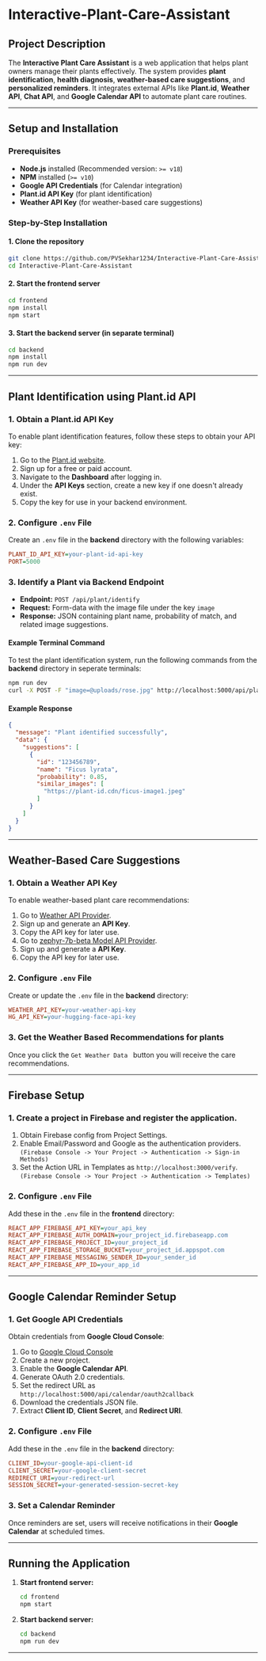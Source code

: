 # Interactive-Plant-Care-Assistant

## Project Description

The **Interactive Plant Care Assistant** is a web application that helps plant owners manage their plants effectively. The system provides **plant identification**, **health diagnosis**, **weather-based care suggestions**, and **personalized reminders**. It integrates external APIs like **Plant.id**, **Weather API**, **Chat API**, and **Google Calendar API** to automate plant care routines.

---

## Setup and Installation

### Prerequisites

- **Node.js** installed (Recommended version: `>= v18`)
- **NPM** installed (`>= v10`)
- **Google API Credentials** (for Calendar integration)
- **Plant.id API Key** (for plant identification)
- **Weather API Key** (for weather-based care suggestions)

### Step-by-Step Installation

#### 1. Clone the repository

```bash
git clone https://github.com/PVSekhar1234/Interactive-Plant-Care-Assistant.git
cd Interactive-Plant-Care-Assistant
```

#### 2. Start the frontend server

```bash
cd frontend
npm install
npm start
```

#### 3. Start the backend server (in separate terminal)

```bash
cd backend
npm install
npm run dev
```

---

## Plant Identification using Plant.id API

### 1. Obtain a Plant.id API Key

To enable plant identification features, follow these steps to obtain your API key:

1. Go to the [Plant.id website](https://web.plant.id/plant-identification-api/).
2. Sign up for a free or paid account.
3. Navigate to the **Dashboard** after logging in.
4. Under the **API Keys** section, create a new key if one doesn't already exist.
5. Copy the key for use in your backend environment.

### 2. Configure `.env` File

Create an `.env` file in the **backend** directory with the following variables:

```ini
PLANT_ID_API_KEY=your-plant-id-api-key
PORT=5000
```

### 3. Identify a Plant via Backend Endpoint

- **Endpoint:** `POST /api/plant/identify`
- **Request:** Form-data with the image file under the key `image`
- **Response:** JSON containing plant name, probability of match, and related image suggestions.

#### Example Terminal Command

To test the plant identification system, run the following commands from the **backend** directory in seperate terminals:

```bash
npm run dev
curl -X POST -F "image=@uploads/rose.jpg" http://localhost:5000/api/plant/identify
```

#### Example Response

```json
{
  "message": "Plant identified successfully",
  "data": {
    "suggestions": [
      {
        "id": "123456789",
        "name": "Ficus lyrata",
        "probability": 0.85,
        "similar_images": [
          "https://plant-id.cdn/ficus-image1.jpeg"
        ]
      }
    ]
  }
}
```

---

## Weather-Based Care Suggestions

### 1. Obtain a Weather API Key

To enable weather-based plant care recommendations:

1. Go to [Weather API Provider](https://openweathermap.org/api).
2. Sign up and generate an **API Key**.
3. Copy the API key for later use.
4. Go to [zephyr-7b-beta Model API Provider](https://huggingface.co/).
5. Sign up and generate a **API Key**.
6. Copy the API key for later use.

### 2. Configure `.env` File

Create or update the `.env` file in the **backend** directory:

```ini
WEATHER_API_KEY=your-weather-api-key
HG_API_KEY=your-hugging-face-api-key
```

### 3. Get the Weather Based Recommendations for plants

Once you click the ```Get Weather Data ``` button you will receive the care recommendations.

---

## Firebase Setup

### 1. Create a project in Firebase and register the application.

1. Obtain Firebase config from Project Settings.
2. Enable Email/Password and Google as the authentication providers. `(Firebase Console -> Your Project -> Authentication -> Sign-in Methods)`
3. Set the Action URL in Templates as `http://localhost:3000/verify`. `(Firebase Console -> Your Project -> Authentication -> Templates)`

### 2. Configure `.env` File

Add these in the  `.env` file in the **frontend** directory:

```ini
REACT_APP_FIREBASE_API_KEY=your_api_key 
REACT_APP_FIREBASE_AUTH_DOMAIN=your_project_id.firebaseapp.com
REACT_APP_FIREBASE_PROJECT_ID=your_project_id
REACT_APP_FIREBASE_STORAGE_BUCKET=your_project_id.appspot.com
REACT_APP_FIREBASE_MESSAGING_SENDER_ID=your_sender_id
REACT_APP_FIREBASE_APP_ID=your_app_id
```

---

## Google Calendar Reminder Setup

### 1. Get Google API Credentials

Obtain credentials from **Google Cloud Console**:

1. Go to [Google Cloud Console](https://console.cloud.google.com/)
2. Create a new project.
3. Enable the **Google Calendar API**.
4. Generate OAuth 2.0 credentials.
5. Set the redirect URL as `http://localhost:5000/api/calendar/oauth2callback`
6. Download the credentials JSON file.
7. Extract **Client ID**, **Client Secret**, and **Redirect URI**.

### 2. Configure `.env` File

Add these in the `.env` file in the **backend** directory:

```ini
CLIENT_ID=your-google-api-client-id
CLIENT_SECRET=your-google-client-secret
REDIRECT_URI=your-redirect-url
SESSION_SECRET=your-generated-session-secret-key
```

### 3. Set a Calendar Reminder

Once reminders are set, users will receive notifications in their **Google Calendar** at scheduled times.

---

## Running the Application

1. **Start frontend server:**
   ```bash
   cd frontend
   npm start
   ```
2. **Start backend server:**
   ```bash
   cd backend
   npm run dev
   ```

---
